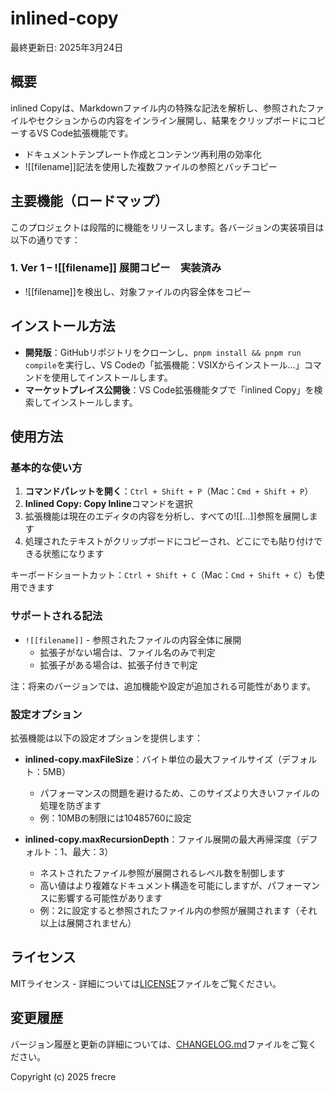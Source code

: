# inlined-copy

最終更新日: 2025年3月24日

## 概要

inlined Copyは、Markdownファイル内の特殊な記法を解析し、参照されたファイルやセクションからの内容をインライン展開し、結果をクリップボードにコピーするVS Code拡張機能です。

- ドキュメントテンプレート作成とコンテンツ再利用の効率化
- ![[filename]]記法を使用した複数ファイルの参照とバッチコピー

## 主要機能（ロードマップ）

このプロジェクトは段階的に機能をリリースします。各バージョンの実装項目は以下の通りです：

### 1. Ver 1 – ![[filename]] 展開コピー　実装済み

- ![[filename]]を検出し、対象ファイルの内容全体をコピー

## インストール方法

- **開発版**：GitHubリポジトリをクローンし、`pnpm install && pnpm run compile`を実行し、VS Codeの「拡張機能：VSIXからインストール...」コマンドを使用してインストールします。
- **マーケットプレイス公開後**：VS Code拡張機能タブで「inlined Copy」を検索してインストールします。

## 使用方法

### 基本的な使い方

1. **コマンドパレットを開く**：`Ctrl + Shift + P`（Mac：`Cmd + Shift + P`）
2. **Inlined Copy: Copy Inline**コマンドを選択
3. 拡張機能は現在のエディタの内容を分析し、すべての![[...]]参照を展開します
4. 処理されたテキストがクリップボードにコピーされ、どこにでも貼り付けできる状態になります

キーボードショートカット：`Ctrl + Shift + C`（Mac：`Cmd + Shift + C`）も使用できます

### サポートされる記法

- `![[filename]]` - 参照されたファイルの内容全体に展開
  - 拡張子がない場合は、ファイル名のみで判定
  - 拡張子がある場合は、拡張子付きで判定

注：将来のバージョンでは、追加機能や設定が追加される可能性があります。

### 設定オプション

拡張機能は以下の設定オプションを提供します：

- **inlined-copy.maxFileSize**：バイト単位の最大ファイルサイズ（デフォルト：5MB）
  - パフォーマンスの問題を避けるため、このサイズより大きいファイルの処理を防ぎます
  - 例：10MBの制限には10485760に設定

- **inlined-copy.maxRecursionDepth**：ファイル展開の最大再帰深度（デフォルト：1、最大：3）
  - ネストされたファイル参照が展開されるレベル数を制御します
  - 高い値はより複雑なドキュメント構造を可能にしますが、パフォーマンスに影響する可能性があります
  - 例：2に設定すると参照されたファイル内の参照が展開されます（それ以上は展開されません）

## ライセンス

MITライセンス - 詳細については[LICENSE](LICENSE)ファイルをご覧ください。

## 変更履歴

バージョン履歴と更新の詳細については、[CHANGELOG.md](CHANGELOG.md)ファイルをご覧ください。

Copyright (c) 2025 frecre
